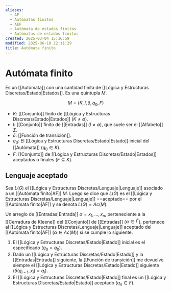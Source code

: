 ```yaml
---
aliases:
  - AF
  - Autómatas finitos
  - AEF
  - Autómata de estados finitos
  - Autómatas de estados finitos
created: 2025-03-04 15:16:59
modified: 2025-06-10 22:11:29
title: Autómata finito
---
```


# Autómata finito

Es un [[Autómata]] con una cantidad finita de [[Lógica y Estructuras Discretas/Estado|Estados]]. Es una quíntupla $M$.

$$
M = \left( K, I, \delta, q_0, F \right)
$$

- $K$: [[Conjunto]] finito de [[Lógica y Estructuras Discretas/Estado|Estados]] ($K \neq \emptyset$).
- $I$: [[Conjunto]] finito de [[Entradas]] ($I \neq \emptyset$), que suele ser el [[Alfabeto]] $\Sigma$.
- $\delta$: [[Función de transición]].
- $q_0$: El [[Lógica y Estructuras Discretas/Estado|Estado]] inicial del [[Autómata]] ($q_0 \in K$).
- $F$: [[Conjunto]] de [[Lógica y Estructuras Discretas/Estado|Estados]] aceptados o finales ($F \subseteq K$).

## Lenguaje aceptado

Sea $L(G)$ el [[Lógica y Estructuras Discretas/Lenguaje|Lenguaje]] asociado a un [[Autómata finito|AF]] $M$. Luego se dice que $L(G)$ es el [[Lógica y Estructuras Discretas/Lenguaje|Lenguaje]] ==aceptado== por el [[Autómata finito|AF]] y se denota $L(G) = Ac(M)$.

Un arreglo de [[Entradas|Entrada]] $\alpha = x_1, \dots, x_n$, perteneciente a la [[Cerradura de Kleene]] del [[Conjunto]] de [[Entradas]] ($\alpha \in I^*$), pertenece al [[Lógica y Estructuras Discretas/Lenguaje|Lenguaje]] aceptado del [[Autómata finito|AF]] ($\alpha \in Ac(M)$) si se cumple lo siguiente.

1. El [[Lógica y Estructuras Discretas/Estado|Estado]] inicial es el especificado ($q_0 = q_0$).
2. Dado un [[Lógica y Estructuras Discretas/Estado|Estado]] y la [[Entradas|Entrada]] siguiente, la [[Función de transición]] me devuelve siempre el [[Lógica y Estructuras Discretas/Estado|Estado]] siguiente ($\delta (q_{i - 1}, x_i) = q_i$).
3. El [[Lógica y Estructuras Discretas/Estado|Estado]] final es un [[Lógica y Estructuras Discretas/Estado|Estado]] aceptado ($q_n \in F$).

